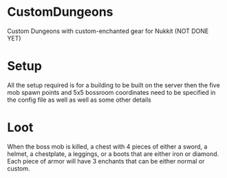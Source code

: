 # CustomDungeons
Custom Dungeons with custom-enchanted gear for Nukkit (NOT DONE YET)
# Setup
All the setup required is for a building to be built on the server then the five mob spawn points and 5x5 bossroom coordinates need to be specified in the config file as well as well as some other details
# Loot
When the boss mob is killed, a chest with 4 pieces of either a sword, a helmet, a chestplate, a leggings, or a boots that are either iron or diamond. Each piece of armor will have 3 enchants that can be either normal or custom.
